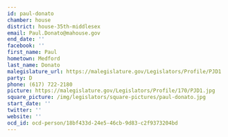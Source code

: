 ```yaml
---
id: paul-donato
chamber: house
district: house-35th-middlesex
email: Paul.Donato@mahouse.gov
end_date: ''
facebook: ''
first_name: Paul
hometown: Medford
last_name: Donato
malegislature_url: https://malegislature.gov/Legislators/Profile/PJD1
party: D
phone: (617) 722-2180
picture: https://malegislature.gov/Legislators/Profile/170/PJD1.jpg
square_picture: /img/legislators/square-pictures/paul-donato.jpg
start_date: ''
twitter: ''
website: ''
ocd_id: ocd-person/18bf433d-24e5-46cb-9d83-c2f9373204bd
---
```

